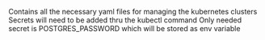 Contains all the necessary yaml files for managing the kubernetes clusters
Secrets will need to be added thru the kubectl command
Only needed secret is POSTGRES_PASSWORD which will be stored as env variable